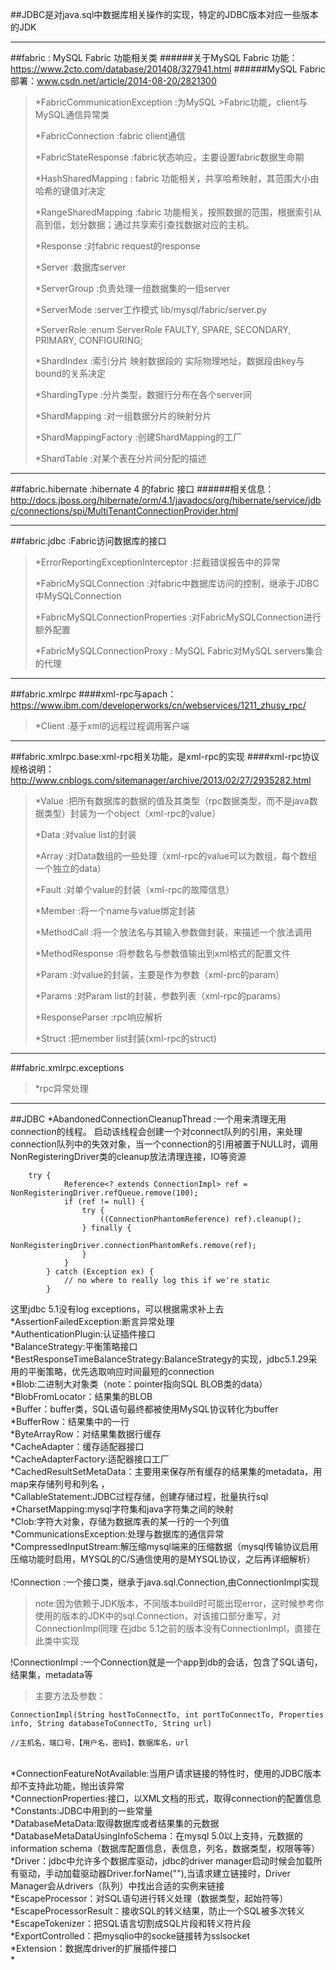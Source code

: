 ##JDBC是对java.sql中数据库相关操作的实现，特定的JDBC版本对应一些版本的JDK


------
##fabric : MySQL Fabric 功能相关类
######关于MySQL Fabric 功能： https://www.2cto.com/database/201408/327941.html
######MySQL Fabric部署：www.csdn.net/article/2014-08-20/2821300

>    *FabricCommunicationException :为MySQL >Fabric功能，client与MySQL通信异常类
>
>    *FabricConnection :fabric client通信
>
>    *FabricStateResponse :fabric状态响应，主要设置fabric数据生命期
>
>    *HashSharedMapping : fabric 功能相关，共享哈希映射，其范围大小由哈希的键值对决定
>
>    *RangeSharedMapping :fabric 功能相关，按照数据的范围，根据索引从高到低，划分数据；通过共享索引查找数据对应的主机。
>
>    *Response :对fabric request的response
>
>    *Server :数据库server
>
>    *ServerGroup :负责处理一组数据集的一组server
>
>    *ServerMode :server工作模式 lib/mysql/fabric/server.py
>
>    *ServerRole :enum ServerRole FAULTY, SPARE, SECONDARY, PRIMARY, CONFIGURING;
>
>    *ShardIndex :索引分片 映射数据段的 实际物理地址，数据段由key与bound的关系决定
>
>    *ShardingType :分片类型，数据行分布在各个server间
>
>    *ShardMapping :对一组数据分片的映射分片
>
>    *ShardMappingFactory :创建ShardMapping的工厂
>
>    *ShardTable :对某个表在分片间分配的描述

------
##fabric.hibernate :hibernate 4 的fabric 接口
######相关信息：http://docs.jboss.org/hibernate/orm/4.1/javadocs/org/hibernate/service/jdbc/connections/spi/MultiTenantConnectionProvider.html

------
##fabric.jdbc :Fabric访问数据库的接口
>    *ErrorReportingExceptionInterceptor :拦截错误报告中的异常
>
>    *FabricMySQLConnection :对fabric中数据库访问的控制，继承于JDBC中MySQLConnection
>
>    *FabricMySQLConnectionProperties :对FabricMySQLConnection进行额外配置
>
>    *FabricMySQLConnectionProxy : MySQL Fabric对MySQL servers集合的代理
>

------
##fabric.xmlrpc
####xml-rpc与apach：https://www.ibm.com/developerworks/cn/webservices/1211_zhusy_rpc/
>    *Client :基于xml的远程过程调用客户端

------
##fabric.xmlrpc.base:xml-rpc相关功能，是xml-rpc的实现
####xml-rpc协议规格说明：http://www.cnblogs.com/sitemanager/archive/2013/02/27/2935282.html
>    *Value :把所有数据库的数据的值及其类型（rpc数据类型，而不是java数据类型）封装为一个object（xml-rpc的value）
>
>    *Data :对value list的封装
>
>    *Array :对Data数组的一些处理（xml-rpc的value可以为数组，每个数组一个独立的data）
>
>    *Fault :对单个value的封装（xml-rpc的故障信息）
>
>    *Member :将一个name与value绑定封装
>
>    *MethodCall :将一个放法名与其输入参数做封装，来描述一个放法调用
>
>    *MethodResponse :将参数名与参数值输出到xml格式的配置文件
>
>    *Param :对value的封装，主要是作为参数（xml-prc的param）
>
>    *Params :对Param list的封装，参数列表（xml-rpc的params）
>
>    *ResponseParser :rpc响应解析
>
>    *Struct :把member list封装(xml-rpc的struct)
>


------
##fabric.xmlrpc.exceptions
>
>    *rpc异常处理
>

------
##JDBC
*AbandonedConnectionCleanupThread :一个用来清理无用connection的线程。
启动该线程会创建一个对connect队列的引用，来处理connection队列中的失效对象，当一个connection的引用被置于NULL时，调用NonRegisteringDriver类的cleanup放法清理连接，IO等资源


      	try {
                Reference<? extends ConnectionImpl> ref = NonRegisteringDriver.refQueue.remove(100);
                if (ref != null) {
                    try {
                        ((ConnectionPhantomReference) ref).cleanup();
                    } finally {
                        NonRegisteringDriver.connectionPhantomRefs.remove(ref);
                    }
                }
            } catch (Exception ex) {
                // no where to really log this if we're static
            }


这里jdbc 5.1没有log exceptions，可以根据需求补上去
<br>
*AssertionFailedException:断言异常处理
<br>
*AuthenticationPlugin:认证插件接口
<br>
*BalanceStrategy:平衡策略接口
<br>
*BestResponseTimeBalanceStrategy:BalanceStrategy的实现，jdbc5.1.29采用的平衡策略，优先选取响应时间最短的connection
<br>
*Blob:二进制大对象类（note：pointer指向SQL BLOB类的data）
<br>
*BlobFromLocator：结果集的BLOB
<br>
*Buffer：buffer类，SQL语句最终都被使用MySQL协议转化为buffer
<br>
*BufferRow：结果集中的一行
<br>
*ByteArrayRow：对结果集数据行缓存
<br>
*CacheAdapter：缓存适配器接口
<br>
*CacheAdapterFactory:适配器接口工厂
<br>
*CachedResultSetMetaData：主要用来保存所有缓存的结果集的metadata，用map来存储列号和列名
，<br>
*CallableStatement:JDBC过程存储，创建存储过程，批量执行sql
<br>
*CharsetMapping:mysql字符集和java字符集之间的映射
<br>
*Clob:字符大对象，存储为数据库表的某一行的一个列值
<br>
*CommunicationsException:处理与数据库的通信异常
<br>
*CompressedInputStream:解压缩mysql端来的压缩数据（mysql传输协议启用压缩功能时启用，MYSQL的C/S通信使用的是MYSQL协议，之后再详细解析）
<br>
<br>
!Connection :一个接口类，继承于java.sql.Connection,由ConnectionImpl实现
>note:因为依赖于JDK版本，不同版本build时可能出现error，这时候参考你使用的版本的JDK中的sql.Connection，对该接口部分重写，对ConnectionImpl同理
>在jdbc 5.1之前的版本没有ConnectionImpl，直接在此类中实现

!ConnectionImpl :一个Connection就是一个app到db的会话，包含了SQL语句，结果集，metadata等
>主要方法及参数：

	ConnectionImpl(String hostToConnectTo, int portToConnectTo, Properties info, String databaseToConnectTo, String url)

	//主机名，端口号，【用户名，密码】，数据库名，url
<br>
*ConnectionFeatureNotAvailable:当用户请求链接的特性时，使用的JDBC版本却不支持此功能，抛出该异常
<br>
*ConnectionProperties:接口，以XML文档的形式，取得connection的配置信息
<br>
*Constants:JDBC中用到的一些常量
<br>
*DatabaseMetaData:取得数据库或者结果集的元数据
<br>
*DatabaseMetaDataUsingInfoSchema：在mysql 5.0以上支持，元数据的information schema（数据库配置信息，表信息，列名，数据类型，权限等等）
<br>
*Driver：jdbc中允许多个数据库驱动，jdbc的driver manager启动时候会加载所有驱动，手动加载驱动器Driver.forName(""),当请求建立链接时，Driver Manager会从drivers（队列）中找出合适的实例来链接
<br>
*EscapeProcessor：对SQL语句进行转义处理（数据类型，起始符等）
<br>
*EscapeProcessorResult：接收SQL的转义结果，防止一个SQL被多次转义
<br>
*EscapeTokenizer：把SQL语言切割成SQL片段和转义符片段
<br>
*ExportControlled：把mysqlio中的socke链接转为sslsocket
<br>
*Extension：数据库driver的扩展插件接口
<br>
*
<br>
<br>
<br>
<br>